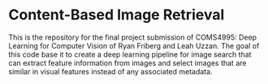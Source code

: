 # Content-Based Image Retrieval

This is the repository for the final project submission of COMS4995: Deep Learning for Computer Vision of Ryan Friberg and Leah Uzzan. The goal of this code base it to create a deep learning pipeline for image search that can extract feature information from images and select images that are similar in visual features instead of any associated metadata. 
